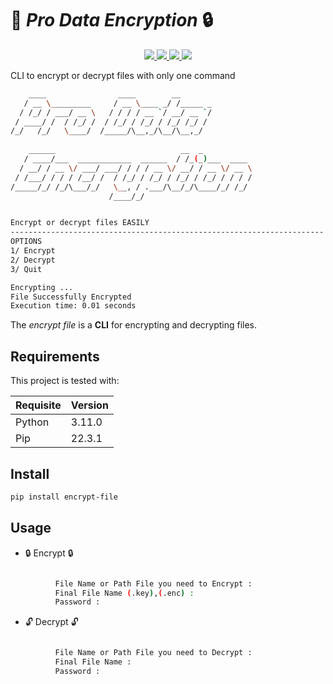 # :page_with_curl:	_Pro Data Encryption_ :lock: 
<p align="center">
    <p align="center">
    <a href="https://github.com/alcrb/RandomPasswordGenerator/blob/master/LICENSE">
      <img src="https://img.shields.io/github/license/alcrb/Pro-Data-Encryption?color=informational">
    </a>
    <a href="https://www.python.org/">
    	<img src="https://img.shields.io/badge/python-v3.11-informational">
    </a>
    <a href="https://github.com/alcrb/Pro-Data-Encryption">
    	<img src="https://img.shields.io/github/v/release/alcrb/Pro-Data-Encryption">
    </a>
    <img src="https://img.shields.io/github/downloads/alcrb/Pro-Data-Encryption/total?color=important">
  </p>
</p>

CLI to encrypt or decrypt files with only one command
```bash
    ____                ____        __       
   / __ \_________     / __ \____ _/ /_____ _
  / /_/ / ___/ __ \   / / / / __ `/ __/ __ `/
 / ____/ /  / /_/ /  / /_/ / /_/ / /_/ /_/ / 
/_/   /_/   \____/  /_____/\__,_/\__/\__,_/  
                                             
    ______                            __  _           
   / ____/___  ____________  ______  / /_(_)___  ____ 
  / __/ / __ \/ ___/ ___/ / / / __ \/ __/ / __ \/ __ \
 / /___/ / / / /__/ /  / /_/ / /_/ / /_/ / /_/ / / / /
/_____/_/ /_/\___/_/   \__, / .___/\__/_/\____/_/ /_/ 
                      /____/_/                        


Encrypt or decrypt files EASILY 
----------------------------------------------------------------------
OPTIONS
1/ Encrypt
2/ Decrypt
3/ Quit

Encrypting ...
File Successfully Encrypted
Execution time: 0.01 seconds                        
```
The _encrypt file_ is a **CLI** for encrypting and decrypting files.

## Requirements
This project is tested with:

| Requisite      | Version  |
|----------------|----------|
| Python         | 3.11.0   |
| Pip            | 22.3.1   |

## Install
```sh
pip install encrypt-file
```

## Usage
- :lock: Encrypt :lock:
```bash

          File Name or Path File you need to Encrypt :
          Final File Name (.key),(.enc) :
          Password :
```

- :unlock: Decrypt :unlock:
```bash

          File Name or Path File you need to Decrypt :
          Final File Name :
          Password :
```
